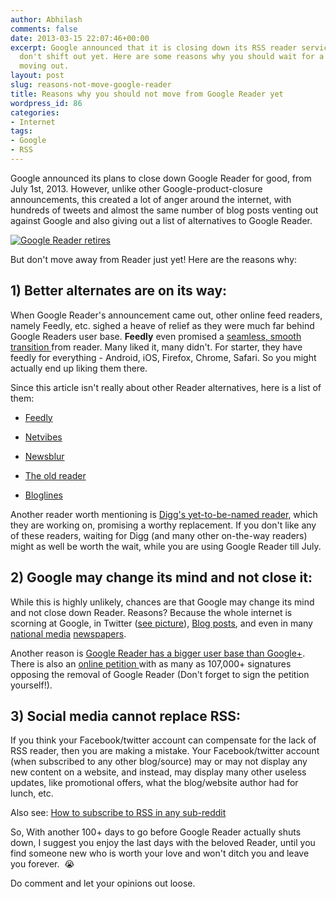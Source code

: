 ```yaml
---
author: Abhilash
comments: false
date: 2013-03-15 22:07:46+00:00
excerpt: Google announced that it is closing down its RSS reader service. But wait,
  don't shift out yet. Here are some reasons why you should wait for a while before
  moving out.
layout: post
slug: reasons-not-move-google-reader
title: Reasons why you should not move from Google Reader yet
wordpress_id: 86
categories:
- Internet
tags:
- Google
- RSS
---
```


Google announced its plans to close down Google Reader for good, from July 1st, 2013. However, unlike other Google-product-closure announcements, this created a lot of anger around the internet, with hundreds of tweets and almost the same number of blog posts venting out against Google and also giving out a list of alternatives to Google Reader.


[![Google Reader retires](https://techcovered.github.io/images/reader-shutdown.png)](http://img.techcovered.org/tc/reader-shutdown.png)


But don't move away from Reader just yet! Here are the reasons why:


## 1) Better alternates are on its way:


When Google Reader's announcement came out, other online feed readers, namely Feedly, etc. sighed a heave of relief as they were much far behind Google Readers user base. **Feedly** even promised a [seamless, smooth transition ](http://blog.feedly.com/2013/03/14/google-reader/)from reader. Many liked it, many didn't. For starter, they have feedly for everything - Android, iOS, Firefox, Chrome, Safari. So you might actually end up liking them there.

Since this article isn't really about other Reader alternatives, here is a list of them:



	
  * [Feedly](http://www.feedly.com)

	
  * [Netvibes](www.netvibes.com)

	
  * [Newsblur](http://www.newsblur.com)

	
  * [The old reader](http://theoldreader.com)

	
  * [Bloglines](www.bloglines.com)


Another reader worth mentioning is [Digg's yet-to-be-named reader](http://blog.digg.com/post/45355701332/were-building-a-reader), which they are working on, promising a worthy replacement. If you don't like any of these readers, waiting for Digg (and many other on-the-way readers) might as well be worth the wait, while you are using Google Reader till July.


## 2) Google may change its mind and not close it:


While this is highly unlikely, chances are that Google may change its mind and not close down Reader. Reasons? Because the whole internet is scorning at Google, in Twitter ([see picture](https://techcovered.github.io/images/google-reader-twitter-complain.png)), [Blog posts](https://www.google.com/search?q=google+reader&tbm=nws), and even in many [national ](http://timesofindia.indiatimes.com/tech/tech-news/internet/Google-draws-users-ire-for-killing-Reader/articleshow/18986061.cms)[media](http://blogs.wsj.com/digits/2013/03/14/alternatives-to-google-reader/) [newspapers](http://bits.blogs.nytimes.com/2013/03/14/the-end-of-google-reader-sends-internet-into-an-uproar/).

Another reason is [Google Reader has a bigger user base than Google+](http://www.buzzfeed.com/jwherrman/google-reader-still-sends-far-more-traffic-than-google). There is also an [online petition ](https://www.change.org/petitions/google-keep-google-reader-running)with as many as 107,000+ signatures opposing the removal of Google Reader (Don't forget to sign the petition yourself!).


## 3) Social media cannot replace RSS:


If you think your Facebook/twitter account can compensate for the lack of RSS reader, then you are making a mistake. Your Facebook/twitter account (when subscribed to any other blog/source) may or may not display any new content on a website, and instead, may display many other useless updates, like promotional offers, what the blog/website author had for lunch, etc.

Also see: [How to subscribe to RSS in any sub-reddit](http://techcovered.blogspot.com/2013/02/how-to-get-rss-feed-of-sub-reddit.html)

So, With another 100+ days to go before Google Reader actually shuts down, I suggest you enjoy the last days with the beloved Reader, until you find someone new who is worth your love and won't ditch you and leave you forever.  :sob:

Do comment and let your opinions out loose.
